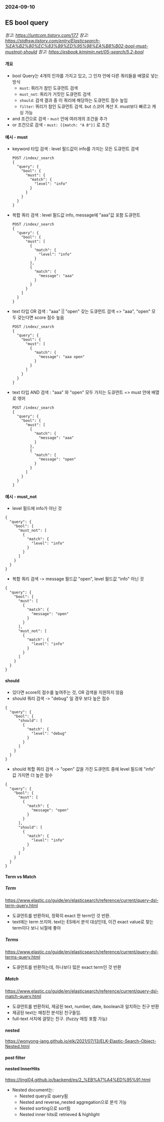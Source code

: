### 2024-09-10

## ES bool query
*참고: https://juntcom.tistory.com/177*
*참고: https://stdhsw.tistory.com/entry/Elasticsearch-%EA%B2%80%EC%83%89%ED%95%98%EA%B8%B02-bool-must-mustnot-should*
*참고: https://esbook.kimjmin.net/05-search/5.2-bool*
#### 개요
- bool Query는 4개의 인자를 가지고 있고, 그 인자 안에 다른 쿼리들을 배열로 넣는 방식
  - `must`: 쿼리가 참인 도큐먼트 검색
  - `must_not`: 쿼리가 거짓인 도큐먼트 검색
  - `should`: 검색 결과 중 이 쿼리에 해당하는 도큐먼트 점수 높임
  - `filter`: 쿼리가 참인 도큐먼트 검색. but 스코어 계산 X. must보다 빠르고 캐싱 가능
- and 조건으로 검색 - `must` 안에 여러개의 조건을 추가
- or 조건으로 검색 - `must: [{match: "A B"}]` 로 조건

#### 예시 - must
- keyword 타입 검색 : level 필드값이 info를 가지는 모든 도큐먼트 검색
  ```
  POST /index/_search
  {
    "query": {
      "bool": {
        "must": {
          "match": {
            "level": "info"
          }
        }
      }
    }
  }
  ```
- 복합 쿼리 검색 : level 필드값 info, message에 "aaa"값 포함 도큐먼트
  ```
  POST /index/_search
  {
    "query": {
      "bool": {
        "must": [
          {
            "match": {
              "level": "info"
            }
          },
          {
            "match": {
              "message": "aaa"
            }
          }
        }
      ]
    }
  }
  ```
- text 타입 OR 검색 : "aaa" || "open" 갖는 도큐먼트 검색 => "aaa", "open" 모두 갖는다면 score 점수 높음
  ```
  POST /index/_search
  {
    "query": {
      "bool": {
        "must": [
          {
            "match": {
              "message": "aaa open"
            }
          }
        ]
      }
    }
  }
  ```
- text 타입 AND 검색 : "aaa" 와 "open" 모두 가지는 도큐먼트 => must 안에 배열로 엮어
  ```
  POST /index/_search
  {
    "query": {
      "bool": {
        "must": [
          {
            "match": {
              "message": "aaa"
            }
          },
          {
            "match": {
              "message": "open"
            }
          }
        ]
      }
    }
  }
  ```
    
#### 예시 - must_not
- level 필드에 info가 아닌 것
```
{
  "query": {
    "bool": {
      "must_not": [
        {
          "match": {
            "level": "info"
          }
        }
      ]
    }
  }
}
```
- 복합 쿼리 검색 -> message 필드값 "open", level 필드값 "info" 아닌 것
```
{
  "query": {
    "bool": {
      "must": [
        {
          "match": {
            "message": "open"
          }
        }
      ],
      "must_not": [
        {
          "match": {
            "level": "info"
          }
        }
      ]
    }
  }
}
```

#### should
- 있다면 score의 점수를 높여주는 것, OR 검색을 지원하지 않음
- should 쿼리 검색 -> "debug" 일 경우 보다 높은 점수
```
{
  "query": {
    "bool": {
      "should": [
        {
          "match": {
            "level": "debug"
          }
        }
      ]
    }
  }
}
```
- should 복합 쿼리 검색 -> "open" 값을 가진 도큐먼트 중에 level 필드에 "info" 값 가지면 더 높은 점수
```
{
  "query": {
    "bool": {
      "must": [
        {
          "match": {
            "message": "open"
          }
        }
      ],
      "should": [
        {
          "match": {
            "level": "info"
          }
        }
      ]
    }
  }
}
```

#### Term vs Match
##### Term
https://www.elastic.co/guide/en/elasticsearch/reference/current/query-dsl-term-query.html
- 도큐먼트를 반환하되, 정확히 exact 한 term인 것 반환.
- text에는 term 쓰지마. text는 ES에서 분석 대상인데, 이건 exact value로 찾는 term이다 보니 뇌절에 좋아

##### Terms
https://www.elastic.co/guide/en/elasticsearch/reference/current/query-dsl-terms-query.html
- 도큐먼트를 반환하는데, 하나보다 많은 exact term인 것 반환

##### Match
https://www.elastic.co/guide/en/elasticsearch/reference/current/query-dsl-match-query.html
- 도큐먼트를 반환하되, 제공된 text, number, date, boolean과 일치하는 친구 반환
- 제공된 text는 매칭전 분석된 친구들임.
- full-text 서치에 걸맞는 친구. (fuzzy 매칭 포함 가능)

#### nested
https://wonyong-jang.github.io/elk/2021/07/13/ELK-Elastic-Search-Object-Nested.html

#### post filter

#### nested InnerHits
https://lingi04.github.io/backend/es/2_%EB%A7%A4%ED%95%91.html
- Nested document는:
  - Nested query로 query됨
  - Nested and reverse_nested aggregation으로 분석 가능
  - Nested sorting으로 sort됨
  - Nested inner hits로 retrieved & highlight
